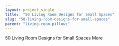 ```yaml
---
layout: project_single
title:  "50 Living Room Designs for Small Spaces"
slug: "50-living-room-designs-for-small-spaces"
parent: "living-room-pillows"
---
```

50 Living Room Designs for Small Spaces                                                                                                                                                                                 More
